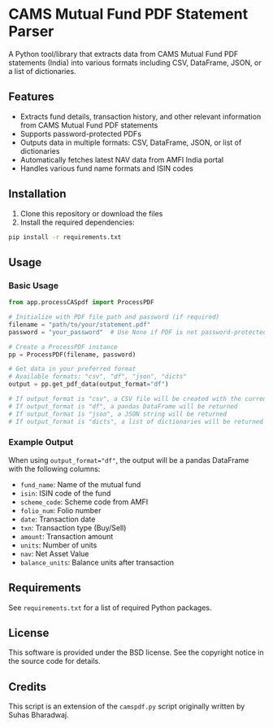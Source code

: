 # CAMS Mutual Fund PDF Statement Parser

A Python tool/library that extracts data from CAMS Mutual Fund PDF statements (India) into various formats including CSV, DataFrame, JSON, or a list of dictionaries.

## Features

- Extracts fund details, transaction history, and other relevant information from CAMS Mutual Fund PDF statements
- Supports password-protected PDFs
- Outputs data in multiple formats: CSV, DataFrame, JSON, or list of dictionaries
- Automatically fetches latest NAV data from AMFI India portal
- Handles various fund name formats and ISIN codes

## Installation

1. Clone this repository or download the files
2. Install the required dependencies:

```bash
pip install -r requirements.txt
```

## Usage

### Basic Usage

```python
from app.processCASpdf import ProcessPDF

# Initialize with PDF file path and password (if required)
filename = "path/to/your/statement.pdf"
password = "your_password"  # Use None if PDF is not password-protected

# Create a ProcessPDF instance
pp = ProcessPDF(filename, password)

# Get data in your preferred format
# Available formats: "csv", "df", "json", "dicts"
output = pp.get_pdf_data(output_format="df")

# If output_format is "csv", a CSV file will be created with the current timestamp
# If output_format is "df", a pandas DataFrame will be returned
# If output_format is "json", a JSON string will be returned
# If output_format is "dicts", a list of dictionaries will be returned
```

### Example Output

When using `output_format="df"`, the output will be a pandas DataFrame with the following columns:

- `fund_name`: Name of the mutual fund
- `isin`: ISIN code of the fund
- `scheme_code`: Scheme code from AMFI
- `folio_num`: Folio number
- `date`: Transaction date
- `txn`: Transaction type (Buy/Sell)
- `amount`: Transaction amount
- `units`: Number of units
- `nav`: Net Asset Value
- `balance_units`: Balance units after transaction

## Requirements

See `requirements.txt` for a list of required Python packages.

## License

This software is provided under the BSD license. See the copyright notice in the source code for details.

## Credits

This script is an extension of the `camspdf.py` script originally written by Suhas Bharadwaj. 